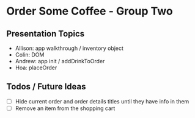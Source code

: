 # Order Some Coffee - Group Two

## Presentation Topics

- Allison: app walkthrough / inventory object
- Colin: DOM 
- Andrew: app init / addDrinkToOrder
- Hoa: placeOrder

## Todos / Future Ideas

- [ ] Hide current order and order details titles until they have info in them
- [ ] Remove an item from the shopping cart
